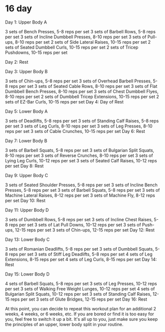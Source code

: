 # 16 day

Day 1: Upper Body A

3 sets of Bench Presses, 5-8 reps per set 3 sets of Barbell Rows, 5-8
reps per set 3 sets of Incline Dumbbell Presses, 8-10 reps per set 3
sets of Pull-ups, 8-10 reps per set 2 sets of Side Lateral Raises, 10-15
reps per set 2 sets of Seated Dumbbell Curls, 10-15 reps per set 2 sets
of Tricep Pushdowns, 10-15 reps per set

Day 2: Rest

Day 3: Upper Body B

3 sets of Chin-ups, 5-8 reps per set 3 sets of Overhead Barbell Presses,
5-8 reps per set 3 sets of Seated Cable Rows, 8-10 reps per set 3 sets
of Flat Dumbbell Bench Presses, 8-10 reps per set 3 sets of Chest
Dumbbell Flyes, 8-10 reps per set 2 sets of Dumbbell Tricep Extensions,
10-15 reps per set 2 sets of EZ-Bar Curls, 10-15 reps per set Day 4: Day
of Rest

Day 5: Lower Body A

3 sets of Deadlifts, 5-8 reps per set 3 sets of Standing Calf Raises,
5-8 reps per set 3 sets of Leg Curls, 8-10 reps per set 3 sets of Leg
Presses, 8-10 reps per set 3 sets of Cable Crunches, 10-15 reps per set
Day 6: Rest

Day 7: Lower Body B

3 sets of Barbell Squats, 5-8 reps per set 3 sets of Bulgarian Split
Squats, 8-10 reps per set 3 sets of Reverse Crunches, 8-10 reps per set
3 sets of Lying Leg Curls, 10-12 reps per set 3 sets of Seated Calf
Raises, 10-12 reps per set Day 8: Rest

Day 9: Upper Body C

3 sets of Seated Shoulder Presses, 5-8 reps per set 3 sets of Incline
Bench Presses, 5-8 reps per set 3 sets of Barbell Squats, 5-8 reps per
set 3 sets of Machine Lateral Raises, 8-12 reps per set 3 sets of
Machine Fly, 8-12 reps per set Day 10: Rest

Day 11: Upper Body D

3 sets of Dumbbell Rows, 5-8 reps per set 3 sets of Incline Chest
Raises, 5-8 reps per set 3 sets of Lat Pull Downs, 10-12 reps per set 3
sets of Push-ups, 12-15 reps per set 3 sets of Chin-ups, 12-15 reps per
set Day 12: Rest

Day 13: Lower Body C

3 sets of Romanian Deadlifts, 5-8 reps per set 3 sets of Dumbbell
Squats, 5-8 reps per set 3 sets of Stiff Leg Deadlifts, 5-8 reps per set
4 sets of Leg Extensions, 8-15 reps per set 4 sets of Leg Curls, 8-15
reps per set Day 14: Rest

Day 15: Lower Body D

4 sets of Barbell Squats, 5-8 reps per set 3 sets of Leg Presses, 10-12
reps per set 3 sets of Walking Free Weight Lunges, 10-12 reps per set 4
sets of Bulgarian Split Squats, 10-12 reps per set 3 sets of Standing
Calf Raises, 12-15 reps per set 3 sets of Glute Bridges, 12-15 reps per
set Day 16: Rest

At this point, you can decide to repeat this workout plan for an
additional 2 weeks, 4 weeks, or 6 weeks, etc. If you are bored or find
it is too easy for you, feel free to switch it up a bit. It's all up to
you, just make sure you keep the principles of an upper, lower body
split in your routine.
